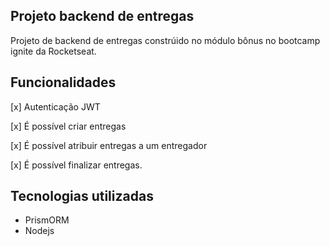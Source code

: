 ## Projeto backend de entregas

Projeto de backend de entregas constrúido no módulo bônus no bootcamp ignite da Rocketseat.

## Funcionalidades

[x] Autenticação JWT

[x] É possível criar entregas

[x] É possível atribuir entregas a um entregador

[x] É possível finalizar entregas.


## Tecnologias utilizadas

- PrismORM
- Nodejs 



